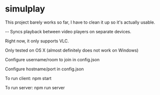 # simulplay

This project barely works so far, I have to clean it up so it's actually usable.

--
Syncs playback between video players on separate devices.

Right now, it only supports VLC.

Only tested on OS X (almost definitely does not work on Windows)

Configure username/room to join in config.json

Configure hostname/port in config.json

To run client:
npm start

To run server:
npm run server
